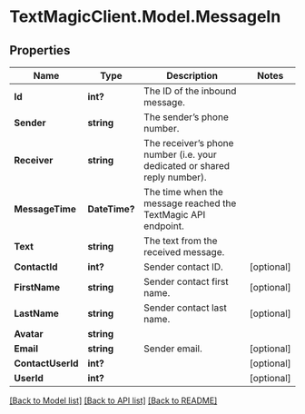 # TextMagicClient.Model.MessageIn
## Properties

Name | Type | Description | Notes
------------ | ------------- | ------------- | -------------
**Id** | **int?** | The ID of the inbound message. | 
**Sender** | **string** | The sender’s phone number. | 
**Receiver** | **string** | The receiver’s phone number (i.e. your dedicated or shared reply number). | 
**MessageTime** | **DateTime?** | The time when the message reached the TextMagic API endpoint. | 
**Text** | **string** | The text from the received message. | 
**ContactId** | **int?** | Sender contact ID. | [optional] 
**FirstName** | **string** | Sender contact first name. | [optional] 
**LastName** | **string** | Sender contact last name. | [optional] 
**Avatar** | **string** |  | 
**Email** | **string** | Sender email. | [optional] 
**ContactUserId** | **int?** |  | [optional] 
**UserId** | **int?** |  | [optional] 

[[Back to Model list]](../README.md#documentation-for-models) [[Back to API list]](../README.md#documentation-for-api-endpoints) [[Back to README]](../README.md)

